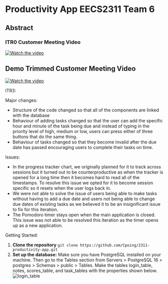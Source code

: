 # Productivity App EECS2311 Team 6
## Abstract

### ITR0 Customer Meeting Video
[![Watch the video](https://github.com/AntMa4002/2311-productivity-app/assets/114103022/4ee77143-eb48-44bf-898b-29a7f73fd19a
)](https://youtu.be/PCvcRVsgMSM)

## Demo Trimmed Customer Meeting Video
[![Watch the video](https://github.com/AntMa4002/2311-productivity-app/assets/114103022/4ee77143-eb48-44bf-898b-29a7f73fd19a
)](https://youtu.be/b8aDrwF0bdo)

ITR3:

Major changes:
- Structure of the code changed so that all of the components are linked with the database
- Behaviour of adding tasks changed so that the user can add the specific hour and minute of the task being due and instead of typing in the priority level of high, medium or low, users can press either of three buttons that do the same thing.
- Behaviour of tasks changed so that they become invalid after the due date has passed encouraging users to complete their tasks on time.

Issues:
- In the progress tracker chart, we originally planned for it to track across sessions but it turned out to be counterproductive as when the tracker is opened for a long time then it becomes hard to read all of the timestamps. To resolve this issue we opted for it to become session specific so it resets when the user logs back in.
- We were not able to solve the issue of users being able to make tasks without having to add a due date and users not being able to change due dates of existing tasks as we believed it to be an insignificant issue to fix for this iteration.
- The Pomodoro timer stays open when the main application is closed. This issue was not able to be resolved this iteration as the timer opens up as a new application. 

Getting Started:
1. **Clone the repository**
```git clone https://github.com/Cpoing/2311-productivity-app.git```
2. **Set up the database:**
   Make sure you have PostgreSQL installed on your machine. Then go to the Tables section from Servers > PostgreSQL 16 > postgres > Schemas > public > Tables.
   Make the tables login_table, notes, scores_table, and task_tables with the properties shown below.
![login_table](https://github.com/Cpoing/2311-productivity-app/assets/118622427/4ecfc53f-706b-4306-a894-75ccd0e5de33)
